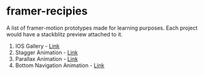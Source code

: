 # framer-recipies

A list of framer-motion prototypes made for learning purposes. Each project would have a stackblitz preview attached to it. 

1. IOS Gallery - [Link](https://stackblitz.com/edit/ios-gallery?file=src/App.tsx)
2. Stagger Animation - [Link](https://stackblitz.com/edit/stagger-animation-plxity?file=src/App.tsx)
3. Parallax Animation - [Link](https://stackblitz.com/edit/parallax-effect-plxity?file=src/App.tsx)
4. Bottom Navigation Animation - [Link](https://stackblitz.com/edit/parallax-effect-plxity?file=src/App.tsx)
